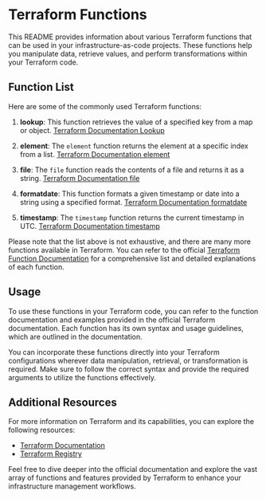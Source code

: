 # Terraform Functions

This README provides information about various Terraform functions that can be used in your infrastructure-as-code projects. These functions help you manipulate data, retrieve values, and perform transformations within your Terraform code.

## Function List

Here are some of the commonly used Terraform functions:

1. **lookup**: This function retrieves the value of a specified key from a map or object. [Terraform Documentation Lookup](https://developer.hashicorp.com/terraform/language/functions/lookup)


2. **element**: The `element` function returns the element at a specific index from a list. [Terraform Documentation element](https://developer.hashicorp.com/terraform/language/functions/element)

3. **file**: The `file` function reads the contents of a file and returns it as a string. [Terraform Documentation file](https://developer.hashicorp.com/terraform/language/functions/file)

4. **formatdate**: This function formats a given timestamp or date into a string using a specified format. [Terraform Documentation formatdate](https://developer.hashicorp.com/terraform/language/functions/formatdate)

5. **timestamp**: The `timestamp` function returns the current timestamp in UTC.
[Terraform Documentation timestamp](https://developer.hashicorp.com/terraform/language/functions/timestamp)

Please note that the list above is not exhaustive, and there are many more functions available in Terraform. You can refer to the official [Terraform Function Documentation](https://www.terraform.io/docs/language/functions/index.html) for a comprehensive list and detailed explanations of each function.

## Usage

To use these functions in your Terraform code, you can refer to the function documentation and examples provided in the official Terraform documentation. Each function has its own syntax and usage guidelines, which are outlined in the documentation.

You can incorporate these functions directly into your Terraform configurations wherever data manipulation, retrieval, or transformation is required. Make sure to follow the correct syntax and provide the required arguments to utilize the functions effectively.

## Additional Resources

For more information on Terraform and its capabilities, you can explore the following resources:

- [Terraform Documentation](https://www.terraform.io/docs/)
- [Terraform Registry](https://registry.terraform.io/)

Feel free to dive deeper into the official documentation and explore the vast array of functions and features provided by Terraform to enhance your infrastructure management workflows.

